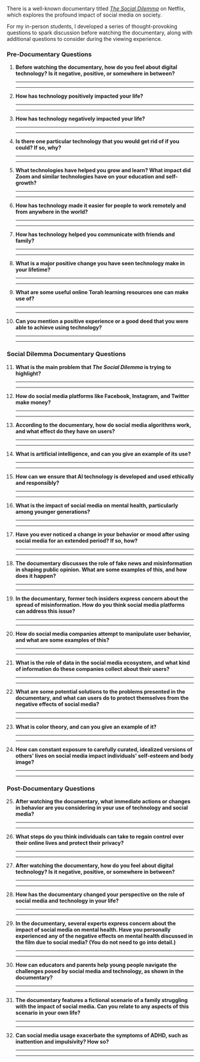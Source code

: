 There is a well-known documentary titled [*The Social Dilemma*](https://www.netflix.com/title/81254224) on Netflix, which explores the profound impact of social media on society.

For my in-person students, I developed a series of thought-provoking questions to spark discussion before watching the documentary, along with additional questions to consider during the viewing experience.

### Pre-Documentary Questions

1. **Before watching the documentary, how do you feel about digital technology? Is it negative, positive, or somewhere in between?**  
   ________________________________________________________________________________  
   ________________________________________________________________________________

2. **How has technology positively impacted your life?**  
   ________________________________________________________________________________  
   ________________________________________________________________________________

3. **How has technology negatively impacted your life?**  
   ________________________________________________________________________________  
   ________________________________________________________________________________

4. **Is there one particular technology that you would get rid of if you could? If so, why?**  
   ________________________________________________________________________________  
   ________________________________________________________________________________

5. **What technologies have helped you grow and learn? What impact did Zoom and similar technologies have on your education and self-growth?**  
   ________________________________________________________________________________  
   ________________________________________________________________________________

6. **How has technology made it easier for people to work remotely and from anywhere in the world?**  
   ________________________________________________________________________________  
   ________________________________________________________________________________

7. **How has technology helped you communicate with friends and family?**  
   ________________________________________________________________________________  
   ________________________________________________________________________________

8. **What is a major positive change you have seen technology make in your lifetime?**  
   ________________________________________________________________________________  
   ________________________________________________________________________________

9. **What are some useful online Torah learning resources one can make use of?**  
   ________________________________________________________________________________  
   ________________________________________________________________________________

10. **Can you mention a positive experience or a good deed that you were able to achieve using technology?**  
    ________________________________________________________________________________  
    ________________________________________________________________________________

### Social Dilemma Documentary Questions

11. **What is the main problem that *The Social Dilemma* is trying to highlight?**  
    ________________________________________________________________________________  
    ________________________________________________________________________________

12. **How do social media platforms like Facebook, Instagram, and Twitter make money?**  
    ________________________________________________________________________________  
    ________________________________________________________________________________

13. **According to the documentary, how do social media algorithms work, and what effect do they have on users?**  
    ________________________________________________________________________________  
    ________________________________________________________________________________

14. **What is artificial intelligence, and can you give an example of its use?**  
    ________________________________________________________________________________  
    ________________________________________________________________________________

15. **How can we ensure that AI technology is developed and used ethically and responsibly?**  
    ________________________________________________________________________________  
    ________________________________________________________________________________

16. **What is the impact of social media on mental health, particularly among younger generations?**  
    ________________________________________________________________________________  
    ________________________________________________________________________________

17. **Have you ever noticed a change in your behavior or mood after using social media for an extended period? If so, how?**  
    ________________________________________________________________________________  
    ________________________________________________________________________________

18. **The documentary discusses the role of fake news and misinformation in shaping public opinion. What are some examples of this, and how does it happen?**  
    ________________________________________________________________________________  
    ________________________________________________________________________________

19. **In the documentary, former tech insiders express concern about the spread of misinformation. How do you think social media platforms can address this issue?**  
    ________________________________________________________________________________  
    ________________________________________________________________________________

20. **How do social media companies attempt to manipulate user behavior, and what are some examples of this?**  
    ________________________________________________________________________________  
    ________________________________________________________________________________

21. **What is the role of data in the social media ecosystem, and what kind of information do these companies collect about their users?**  
    ________________________________________________________________________________  
    ________________________________________________________________________________

22. **What are some potential solutions to the problems presented in the documentary, and what can users do to protect themselves from the negative effects of social media?**  
    ________________________________________________________________________________  
    ________________________________________________________________________________

23. **What is color theory, and can you give an example of it?**  
    ________________________________________________________________________________  
    ________________________________________________________________________________

24. **How can constant exposure to carefully curated, idealized versions of others' lives on social media impact individuals' self-esteem and body image?**  
    ________________________________________________________________________________  
    ________________________________________________________________________________

### Post-Documentary Questions

25. **After watching the documentary, what immediate actions or changes in behavior are you considering in your use of technology and social media?**  
    ________________________________________________________________________________  
    ________________________________________________________________________________

26. **What steps do you think individuals can take to regain control over their online lives and protect their privacy?**  
    ________________________________________________________________________________  
    ________________________________________________________________________________

27. **After watching the documentary, how do you feel about digital technology? Is it negative, positive, or somewhere in between?**  
    ________________________________________________________________________________  
    ________________________________________________________________________________

28. **How has the documentary changed your perspective on the role of social media and technology in your life?**  
    ________________________________________________________________________________  
    ________________________________________________________________________________

29. **In the documentary, several experts express concern about the impact of social media on mental health. Have you personally experienced any of the negative effects on mental health discussed in the film due to social media? (You do not need to go into detail.)**  
    ________________________________________________________________________________  
    ________________________________________________________________________________

30. **How can educators and parents help young people navigate the challenges posed by social media and technology, as shown in the documentary?**  
    ________________________________________________________________________________  
    ________________________________________________________________________________

31. **The documentary features a fictional scenario of a family struggling with the impact of social media. Can you relate to any aspects of this scenario in your own life?**  
    ________________________________________________________________________________  
    ________________________________________________________________________________

32. **Can social media usage exacerbate the symptoms of ADHD, such as inattention and impulsivity? How so?**  
    ________________________________________________________________________________  
    ________________________________________________________________________________
